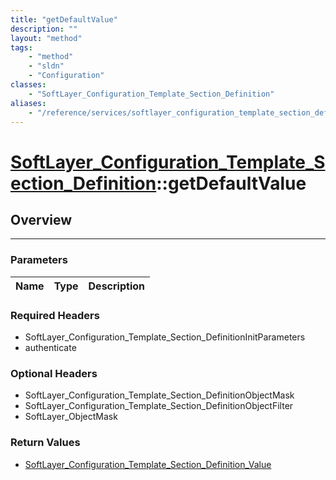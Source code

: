 ```yaml
---
title: "getDefaultValue"
description: ""
layout: "method"
tags:
    - "method"
    - "sldn"
    - "Configuration"
classes:
    - "SoftLayer_Configuration_Template_Section_Definition"
aliases:
    - "/reference/services/softlayer_configuration_template_section_definition/getDefaultValue"
---
```

# [SoftLayer_Configuration_Template_Section_Definition](/reference/services/SoftLayer_Configuration_Template_Section_Definition)::getDefaultValue





## Overview 


-----

### Parameters 
|Name | Type | Description |
| --- | --- | --- |


### Required Headers
* SoftLayer_Configuration_Template_Section_DefinitionInitParameters
* authenticate


### Optional Headers
* SoftLayer_Configuration_Template_Section_DefinitionObjectMask
* SoftLayer_Configuration_Template_Section_DefinitionObjectFilter
* SoftLayer_ObjectMask

### Return Values
* <a href='/reference/datatypes/SoftLayer_Configuration_Template_Section_Definition_Value'>SoftLayer_Configuration_Template_Section_Definition_Value </a>




